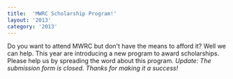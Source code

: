 ```yaml
---
title:  'MWRC Scholarship Program!'
layout: '2013'
category: '2013'
---
```

Do you want to attend MWRC but don't have the means to afford it? Well we can help. This year are introducing a new program to award scholarships. Please help us by spreading the word about this program. *Update: The submission form is closed. Thanks for making it a success!*
